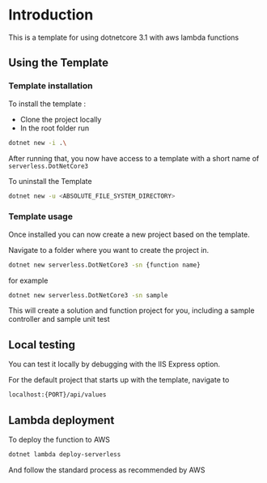 # Introduction

This is a template for using dotnetcore 3.1 with aws lambda functions

## Using the Template

### Template installation

To install the template :

- Clone the project locally
- In the root folder run

```sh
dotnet new -i .\
```

After running that, you now have access to a template with a short name of `serverless.DotNetCore3`

To uninstall the Template

```sh
dotnet new -u <ABSOLUTE_FILE_SYSTEM_DIRECTORY>
```

### Template usage

Once installed you can now create a new project based on the template.

Navigate to a folder where you want to create the project in.

```sh
dotnet new serverless.DotNetCore3 -sn {function name}
```

for example

```sh
dotnet new serverless.DotNetCore3 -sn sample
```

This will create a solution and function project for you, including a sample controller and sample unit test

## Local testing

You can test it locally by debugging with the IIS Express option.

For the default project that starts up with the template, navigate to

```sh
localhost:{PORT}/api/values
```

## Lambda deployment

To deploy the function to AWS

```sh
dotnet lambda deploy-serverless
```

And follow the standard process as recommended by AWS
